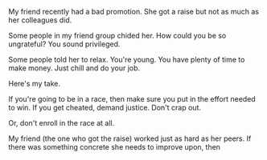 
My friend recently had a bad promotion. She got a raise but not as much as her colleagues did.

Some people in my friend group chided her. How could you be so ungrateful? You sound privileged. 

Some people told her to relax. You're young. You have plenty of time to make money. Just chill and do your job.

Here's my take.

If you're going to be in a race, then make sure you put in the effort needed to win. If you get cheated, demand justice. Don't crap out.

Or, don't enroll in the race at all.

My friend (the one who got the raise) worked just as hard as her peers. If there was something concrete she needs to improve upon, then 